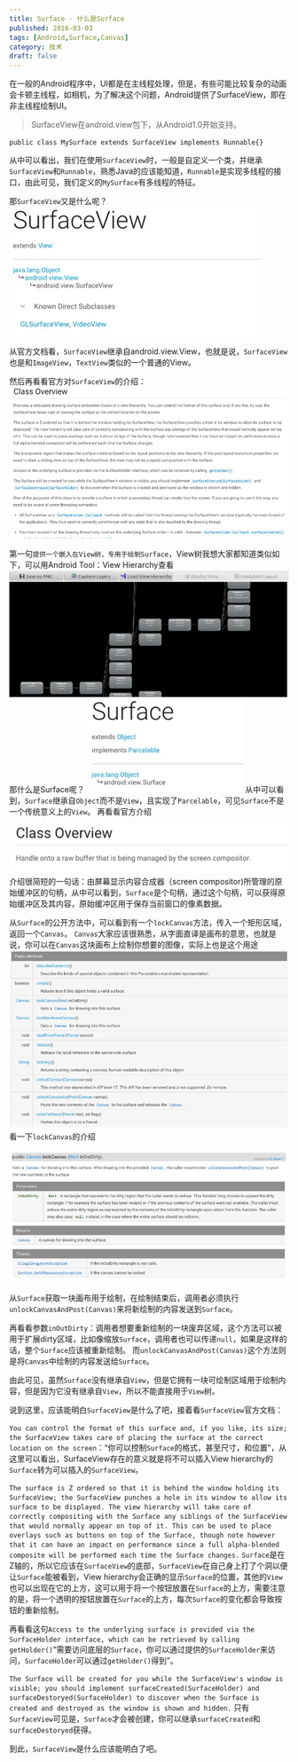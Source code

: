 ```yaml
---
title: Surface - 什么是Surface
published: 2016-03-03
tags: [Android,Surface,Canvas]
category: 技术
draft: false
---
```


在一般的Android程序中，UI都是在主线程处理，但是，有些可能比较复杂的动画会卡顿主线程，如相机，为了解决这个问题，Android提供了SurfaceView，即在非主线程绘制UI。
>SurfaceView在android.view包下，从Android1.0开始支持。
    
    public class MySurface extends SurfaceView implements Runnable{}

从中可以看出，我们在使用`SurfaceView`时，一般是自定义一个类，并继承`SurfaceView`和`Runnable`，熟悉Java的应该能知道，`Runnable`是实现多线程的接口，由此可见，我们定义的`MySurface`有多线程的特征。

那`SurfaceView`又是什么呢？    
![SurfaceView](./image_0.png)

从官方文档看，`SurfaceView`继承自android.view.View，也就是说，`SurfaceView`也是和`ImageView`，`TextView`类似的一个普通的View。

然后再看看官方对`SurfaceView`的介绍：
![SurfaceView官方介绍](./image_1.png)

第一句`提供一个嵌入在View树，专用于绘制Surface`，View树我想大家都知道类似如下，可以用Android Tool：View Hierarchy查看
![View Tree](./image_2.png)
那什么是Surface呢？
![Surface](./image_3.png)
从中可以看到，`Surface`继承自`Object`而不是`View`，且实现了`Parcelable`，可见`Surface`不是一个传统意义上的`View`。
再看看官方介绍

![Surface官方介绍](./image_4.png)
介绍很简短的一句话：由屏幕显示内容合成器（screen compositor)所管理的原始缓冲区的句柄，从中可以看到，`Surface`是个句柄，通过这个句柄，可以获得原始缓冲区及其内容，原始缓冲区用于保存当前窗口的像素数据。

从`Surface`的公开方法中，可以看到有一个`lockCanvas`方法，传入一个矩形区域，返回一个`Canvas`。
`Canvas`大家应该很熟悉，从字面直译是画布的意思，也就是说，你可以在`Canvas`这块画布上绘制你想要的图像，实际上也是这个用途
![Surface的方法](./image_5.png)
看一下`lockCanvas`的介绍

![lockCanvas方法介绍](./image_6.png)

从`Surface`获取一块画布用于绘制，在绘制结束后，调用者必须执行`unlockCanvasAndPost(Canvas)`来将新绘制的内容发送到`Surface`。

再看看参数`inOutDirty`：调用者想要重新绘制的一块废弃区域，这个方法可以被用于扩展dirty区域，比如像缩放`Surface`，调用者也可以传递`null`，如果是这样的话，整个`Surface`应该被重新绘制。
而`unlockCanvasAndPost(Canvas)`这个方法则是将`Canvas`中绘制的内容发送给`Surface`。

由此可见，虽然`Surface`没有继承自`View`，但是它拥有一块可绘制区域用于绘制内容，但是因为它没有继承自`View`，所以不能直接用于`View`树。

说到这里，应该能明白`SurfaceView`是什么了吧，接着看`SurfaceView`官方文档：

`You can control the format of this surface and, if you like, its size; the SurfaceView takes care of placing the surface at the correct location on the screen`：“你可以控制`Surface`的格式，甚至尺寸，和位置”，从这里可以看出，SurfaceView存在的意义就是将不可以插入View hierarchy的`Surface`转为可以插入的`SurfaceView`。

`The surface is Z ordered so that it is behind the window holding its SurfaceView; the SurfaceView punches a hole in its window to allow its surface to be displayed. The view hierarchy will take care of correctly compositing with the Surface any siblings of the SurfaceView that would normally appear on top of it. This can be used to place overlays such as buttons on top of the Surface, though note however that it can have an impact on performance since a full alpha-blended composite will be performed each time the Surface changes.`
`Surface`是在Z轴的，所以它应该在`SurfaceView`的底部，`SurfaceView`在自己身上打了个洞以便让`Surface`能被看到，View hierarchy会正确的显示`Surface`的位置，其他的`View`也可以出现在它的上方，这可以用于将一个按钮放置在`Surface`的上方，需要注意的是，将一个透明的按钮放置在`Surface`的上方，每次`Surface`的变化都会导致按钮的重新绘制。

再看看这句`Access to the underlying surface is provided via the SurfaceHolder interface, which can be retrieved by calling getHolder()`“需要访问底层的`Surface`，你可以通过提供的`SurfaceHolder`来访问，`SurfaceHolder`可以通过`getHolder()`得到”。

`The Surface will be created for you while the SurfaceView's window is visible; you should implement surfaceCreated(SurfaceHolder) and surfaceDestoryed(SurfaceHolder) to discover when the Surface is created and destroyed as the window is shown and hidden.`
只有`SurfaceView`可见是，`Surface`才会被创建，你可以继承`surfaceCreated`和`surfaceDestoryed`获得。

到此，`SurfaceView`是什么应该能明白了吧。